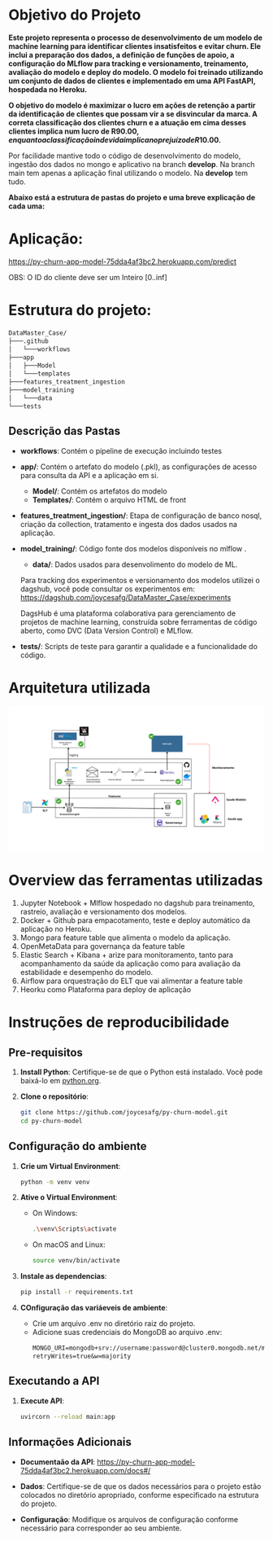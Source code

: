 # Objetivo do Projeto

**Este projeto representa o processo de desenvolvimento de um modelo de machine learning para identificar clientes insatisfeitos e evitar churn. Ele inclui a preparação dos dados, a definição de funções de apoio, a configuração do MLflow para tracking e versionamento, treinamento, avaliação do modelo e deploy do modelo. O modelo foi treinado utilizando um conjunto de dados de clientes e implementado em uma API FastAPI, hospedada no Heroku.**

**O objetivo do modelo é maximizar o lucro em ações de retenção a partir da identificação de clientes que possam vir a se disvincular da marca. A correta classificação dos clientes churn e a atuação em cima desses clientes implica num lucro de R$90.00, enquanto a classificação indevida implica no prejuízo de R$10.00.**

Por facilidade mantive todo o código de desenvolvimento do modelo, ingestão dos dados no mongo e aplicativo na branch **develop**. Na branch main tem apenas a aplicação final utilizando o modelo. Na **develop** tem tudo.

**Abaixo está a estrutura de pastas do projeto e uma breve explicação de cada uma:**



# Aplicação: 
https://py-churn-app-model-75dda4af3bc2.herokuapp.com/predict

OBS: O ID do cliente deve ser um Inteiro [0..inf]

# Estrutura do projeto: 
```
DataMaster_Case/
├───.github
│   └───workflows
├───app
│   ├───Model
│   └───templates
├───features_treatment_ingestion
├───model_training
│   └───data
└───tests
```



## Descrição das Pastas
- **workflows**: Contém o pipeline de execução incluindo testes

- **app/**: Contém o artefato do modelo (.pkl), as configurações de acesso para consulta da API e a aplicação em si. 
    - **Model/**: Contém os artefatos do modelo
    - **Templates/**: Contém o arquivo HTML de front

- **features_treatment_ingestion/**: Etapa de configuração de banco nosql, criação da collection, tratamento e ingesta dos dados usados na aplicação.

- **model_training/**: Código fonte dos modelos disponíveis no mlflow .
    - **data/**: Dados usados para desenvolimento do modelo de ML.

    Para tracking dos experimentos e versionamento dos modelos utilizei o dagshub, você pode consultar os experimentos em:
    https://dagshub.com/joycesafg/DataMaster_Case/experiments

    DagsHub é uma plataforma colaborativa para gerenciamento de projetos de machine learning, construída sobre ferramentas de código aberto, como DVC (Data Version Control) e MLflow.  

- **tests/**: Scripts de teste para garantir a qualidade e a funcionalidade do código.


# Arquitetura utilizada

![Architecture Diagram](bronzesilvergold.png)

# Overview das ferramentas utilizadas

1.  Jupyter Notebook + Mlflow hospedado no dagshub para treinamento, rastreio, avaliação e versionamento dos modelos.
2.  Docker + Github para empacotamento, teste e deploy automático da aplicação no Heroku.
3. Mongo para feature table que alimenta o modelo da aplicação.
4. OpenMetaData para governança da feature table
4. Elastic Search + Kibana + arize para monitoramento, tanto para acompanhamento da saúde da aplicação como para avaliação da estabilidade e desempenho do modelo.
5. Airflow para orquestração do ELT que vai alimentar a feature table
6. Heorku como Plataforma para deploy de aplicação

# Instruções de reproducibilidade

## Pre-requisitos

1. **Install Python**: Certifique-se de que o Python está instalado. Você pode baixá-lo em [python.org](https://www.python.org/).

2. **Clone o repositório**:
    ```sh
    git clone https://github.com/joycesafg/py-churn-model.git
    cd py-churn-model
    ```

## Configuração do ambiente

1. **Crie um Virtual Environment**:
    ```sh
    python -m venv venv
    ```

2. **Ative o Virtual Environment**:
    - On Windows:
        ```sh
        .\venv\Scripts\activate
        ```
    - On macOS and Linux:
        ```sh
        source venv/bin/activate
        ```

3. **Instale as dependencias**:
    ```sh
    pip install -r requirements.txt
    ```

4. **COnfiguração das variáeveis de ambiente**:
    
    - Crie um arquivo .env no diretório raiz do projeto.
    - Adicione suas credenciais do MongoDB ao arquivo .env:
      ```env
      MONGO_URI=mongodb+srv://username:password@cluster0.mongodb.net/mydatabase?retryWrites=true&w=majority
      ```

## Executando a API

1. **Execute API**:
    ```sh
    uvircorn --reload main:app
    ```

## Informações Adicionais
- **Documentaão da API**: https://py-churn-app-model-75dda4af3bc2.herokuapp.com/docs#/

- **Dados**: Certifique-se de que os dados necessários para o projeto estão colocados no diretório apropriado, conforme especificado na estrutura do projeto.
- **Configuração**: Modifique os arquivos de configuração conforme necessário para corresponder ao seu ambiente.

